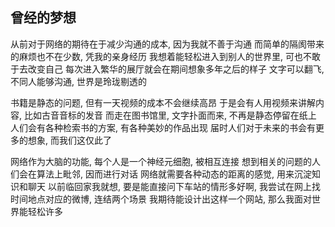
## 曾经的梦想

从前对于网络的期待在于减少沟通的成本, 因为我就不善于沟通
而简单的隔阂带来的麻烦也不在少数, 凭我的亲身经历
我想着能轻松进入到别人的世界里, 可也不敢于去改变自己
每次进入繁华的展厅就会在期间想象多年之后的样子
文字可以翻飞, 不同人能够沟通, 世界是玲珑剔透的

书籍是静态的问题, 但有一天视频的成本不会继续高昂
于是会有人用视频来讲解内容, 比如古音音标的发音
而走在图书馆里, 文字扑面而来, 不再是静态停留在纸上
人们会有各种检索书的方案, 有各种美妙的作品出现
届时人们对于未来的书会有更多的想象, 而我们这仅此了

网络作为大脑的功能, 每个人是一个神经元细胞, 被相互连接
想到相关的问题的人们会在算法上毗邻, 因而进行对话
网络就需要各种动态的距离的感觉, 用来沉淀知识和聊天
以前临回家我就想, 要是能直接问下车站的情形多好啊,
我尝试在网上找时间地点对应的微博, 连结两个场景
我期待能设计出这样一个网站, 那么我面对世界能轻松许多
